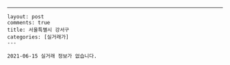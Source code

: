 ---
    layout: post
    comments: true
    title: 서울특별시 강서구
    categories: [실거래가]
    ---

    2021-06-15 실거래 정보가 없습니다.

    